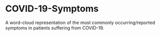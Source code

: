 # COVID-19-Symptoms
A word-cloud representation of the most commonly occurring/reported symptoms in patients suffering from COVID-19.
